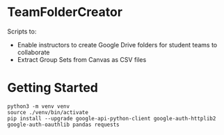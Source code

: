 # TeamFolderCreator

Scripts to:
* Enable instructors to create Google Drive folders for student teams to collaborate
* Extract Group Sets from Canvas as CSV files


# Getting Started

```
python3 -m venv venv
source ./venv/bin/activate
pip install --upgrade google-api-python-client google-auth-httplib2 google-auth-oauthlib pandas requests
```

